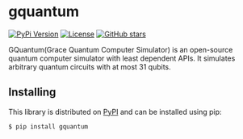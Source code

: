 # gquantum

[![PyPi
Version](https://img.shields.io/pypi/v/gquantum.svg?style=for-the-badge)](https://pypi.python.org/pypi/gquantum)
[![License](https://img.shields.io/pypi/l/gquantum.svg?style=for-the-badge)](https://pypi.python.org/pypi/gquantum/)
[![GitHub
stars](https://img.shields.io/github/stars/yangzheliu/gquantum.svg?style=for-the-badge&label=Stars)](https://github.com/YangzheLiu/gquantum)

GQuantum(Grace Quantum Computer Simulator) is an open-source quantum computer simulator with least dependent APIs. It simulates arbitrary quantum circuits with at most 31 qubits.

## Installing

This library is distributed on
[PyPI](https://pypi.python.org/pypi/gquantum) and can be installed using
pip:

```bash
$ pip install gquantum
```

